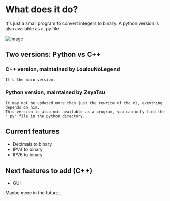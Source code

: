 # What does it do?
It's just a small program to convert integers to binary.
A python version is also available as a .py file.

![image](https://github.com/LoulouNoLegend/Integer2Bits/assets/40952934/5cd83234-423e-4434-8908-230f62720d9b)


## Two versions: Python vs C++
### C++ version, maintained by LoulouNoLegend
    It's the main version.
    
### Python version, maintained by ZeyaTsu
    It may not be updated more than just the rewrite of the v1, eveything depends on him.
    This version is also not available as a program, you can only find the ".py" file in the python directory.


## Current features
 - Decimals to binary
 - IPV4 to binary
 - IPV6 to binary


## Next features to add (C++)
  - GUI

Maybe more in the future...
